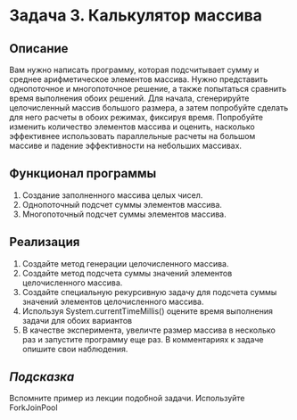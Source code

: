 # **Задача 3. Калькулятор массива** 
## Описание
Вам нужно написать программу, которая подсчитывает сумму и среднее арифметическое элементов массива. Нужно представить однопоточное и многопоточное решение, а также попытаться сравнить время выполнения обоих решений. Для начала, сгенерируйте целочисленный массив большого размера, а затем попробуйте сделать для него расчеты в обоих режимах, фиксируя время. Попробуйте изменить количество элементов массива и оценить, насколько эффективнее использовать параллельные расчеты на большом массиве и падение эффективности на небольших массивах.

## Функционал программы
1. Создание заполненного массива целых чисел.
2. Однопоточный подсчет суммы элементов массива.
3. Многопоточный подсчет суммы элементов массива.
## Реализация
1. Создайте метод генерации целочисленного массива.
2. Создайте метод подсчета суммы значений элементов целочисленного массива.
3. Создайте специальную рекурсивную задачу для подсчета суммы значений элементов целочисленного массива.
4. Используя System.currentTimeMillis() оцените время выполнения задачи для обоих вариантов
5. В качестве эксперимента, увеличте размер массива в несколько раз и запустите программу еще раз. В комментариях к задаче опишите свои наблюдения.
## *Подсказка*
Вспомните пример из лекции подобной задачи. Используйте ForkJoinPool